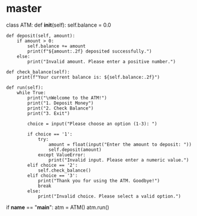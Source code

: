 # master
class ATM:
    def __init__(self):
        self.balance = 0.0

    def deposit(self, amount):
        if amount > 0:
            self.balance += amount
            print(f"${amount:.2f} deposited successfully.")
        else:
            print("Invalid amount. Please enter a positive number.")

    def check_balance(self):
        print(f"Your current balance is: ${self.balance:.2f}")

    def run(self):
        while True:
            print("\nWelcome to the ATM!")
            print("1. Deposit Money")
            print("2. Check Balance")
            print("3. Exit")

            choice = input("Please choose an option (1-3): ")

            if choice == '1':
                try:
                    amount = float(input("Enter the amount to deposit: "))
                    self.deposit(amount)
                except ValueError:
                    print("Invalid input. Please enter a numeric value.")
            elif choice == '2':
                self.check_balance()
            elif choice == '3':
                print("Thank you for using the ATM. Goodbye!")
                break
            else:
                print("Invalid choice. Please select a valid option.")

if __name__ == "__main__":
    atm = ATM()
    atm.run()
